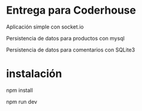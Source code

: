 # Entrega para Coderhouse

Aplicación simple con socket.io

Persistencia de datos para productos con mysql

Persistencia de datos para comentarios con SQLite3

# instalación

npm install

npm run dev
